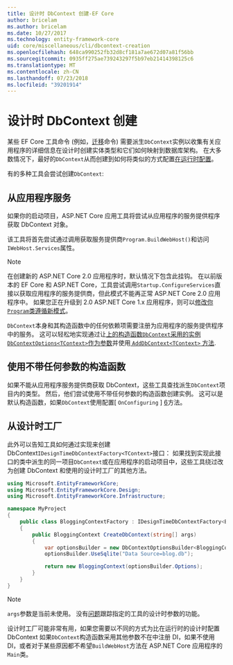 ```yaml
---
title: 设计时 DbContext 创建-EF Core
author: bricelam
ms.author: bricelam
ms.date: 10/27/2017
ms.technology: entity-framework-core
uid: core/miscellaneous/cli/dbcontext-creation
ms.openlocfilehash: 648ca990252fb32d8cf181a7ae672d07a81f56bb
ms.sourcegitcommit: 0935ff275ae739243297f5b97eb21414398125c6
ms.translationtype: MT
ms.contentlocale: zh-CN
ms.lasthandoff: 07/23/2018
ms.locfileid: "39201914"
---
```

<a name="design-time-dbcontext-creation"></a>设计时 DbContext 创建
==============================
某些 EF Core 工具命令 (例如，[迁移][ 1]命令) 需要派生`DbContext`实例以收集有关应用程序的详细信息在设计时创建实体类型和它们如何映射到数据库架构。 在大多数情况下，最好的`DbContext`从而创建到如何将类似的方式配置[在运行时配置][2]。

有的多种工具会尝试创建`DbContext`:

<a name="from-application-services"></a>从应用程序服务
-------------------------
如果你的启动项目，ASP.NET Core 应用工具将尝试从应用程序的服务提供程序获取 DbContext 对象。

该工具将首先尝试通过调用获取服务提供商`Program.BuildWebHost()`和访问`IWebHost.Services`属性。

> [!NOTE]
> 在创建新的 ASP.NET Core 2.0 应用程序时，默认情况下包含此挂钩。 在以前版本的 EF Core 和 ASP.NET Core，工具尝试调用`Startup.ConfigureServices`直接以获取应用程序的服务提供商，但此模式不能再正常 ASP.NET Core 2.0 应用程序中。 如果您正在升级到 2.0 ASP.NET Core 1.x 应用程序，则可以[修改你`Program`类遵循新模式][3]。

`DbContext`本身和其构造函数中的任何依赖项需要注册为应用程序的服务提供程序中的服务。 这可以轻松地实现通过让[上的构造函数`DbContext`采用的实例`DbContextOptions<TContext>`作为参数][ 4]并使用[ `AddDbContext<TContext>` 方法][5].

<a name="using-a-constructor-with-no-parameters"></a>使用不带任何参数的构造函数
--------------------------------------
如果不能从应用程序服务提供商获取 DbContext，这些工具查找派生`DbContext`项目内的类型。 然后，他们尝试使用不带任何参数的构造函数创建实例。 这可以是默认构造函数，如果`DbContext`使用配置[ `OnConfiguring` ] [ 6]方法。

<a name="from-a-design-time-factory"></a>从设计时工厂
--------------------------
此外可以告知工具如何通过实现来创建 DbContext`IDesignTimeDbContextFactory<TContext>`接口： 如果找到实现此接口的类中派生的同一项目`DbContext`或在应用程序的启动项目中，这些工具绕过改为创建 DbContext 和使用的设计时工厂的其他方法。

``` csharp
using Microsoft.EntityFrameworkCore;
using Microsoft.EntityFrameworkCore.Design;
using Microsoft.EntityFrameworkCore.Infrastructure;

namespace MyProject
{
    public class BloggingContextFactory : IDesignTimeDbContextFactory<BloggingContext>
    {
        public BloggingContext CreateDbContext(string[] args)
        {
            var optionsBuilder = new DbContextOptionsBuilder<BloggingContext>();
            optionsBuilder.UseSqlite("Data Source=blog.db");

            return new BloggingContext(optionsBuilder.Options);
        }
    }
}
```

> [!NOTE]
> `args`参数是当前未使用。 没有[问题][ 7]跟踪指定的工具的设计时参数的功能。

设计时工厂可能非常有用，如果您需要以不同的方式为比在运行时的设计时配置 DbContext 如果`DbContext`构造函数采用其他参数不在中注册 DI，如果不使用 DI，或者对于某些原因都不希望`BuildWebHost`方法在 ASP.NET Core 应用程序的`Main`类。

  [1]: xref:core/managing-schemas/migrations/index
  [2]: xref:core/miscellaneous/configuring-dbcontext
  [3]: https://docs.microsoft.com/aspnet/core/migration/1x-to-2x/#update-main-method-in-programcs
  [4]: xref:core/miscellaneous/configuring-dbcontext#constructor-argument
  [5]: xref:core/miscellaneous/configuring-dbcontext#using-dbcontext-with-dependency-injection
  [6]: xref:core/miscellaneous/configuring-dbcontext#onconfiguring
  [7]: https://github.com/aspnet/EntityFrameworkCore/issues/8332

